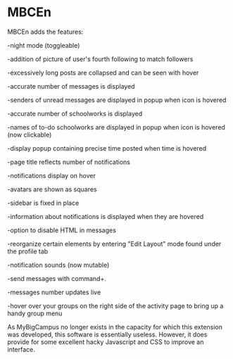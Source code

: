 # MBCEn

MBCEn adds the features:

-night mode (toggleable)

-addition of picture of user's fourth following to match followers

-excessively long posts are collapsed and can be seen with hover

-accurate number of messages is displayed

-senders of unread messages are displayed in popup when icon is hovered

-accurate number of schoolworks is displayed

-names of to-do schoolworks are displayed in popup when icon is hovered (now clickable)

-display popup containing precise time posted when time is hovered

-page title reflects number of notifications

-notifications display on hover

-avatars are shown as squares

-sidebar is fixed in place

-information about notifications is displayed when they are hovered

-option to disable HTML in messages

-reorganize certain elements by entering "Edit Layout" mode found under the profile tab

-notification sounds (now mutable)

-send messages with command+.

-messages number updates live

-hover over your groups on the right side of the activity page to bring up a handy group menu


As MyBigCampus no longer exists in the capacity for which this extension was developed, this software is essentially useless. However, it does provide for some excellent hacky Javascript and CSS to improve an interface.
